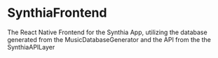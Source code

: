 # SynthiaFrontend
The React Native Frontend for the Synthia App, utilizing the database generated from the MusicDatabaseGenerator and the API from the the SynthiaAPILayer